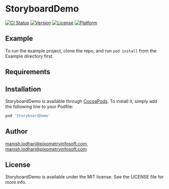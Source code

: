 # StoryboardDemo

[![CI Status](https://img.shields.io/travis/manish.lodhari@pixometryinfosoft.com/StoryboardDemo.svg?style=flat)](https://travis-ci.org/manish.lodhari@pixometryinfosoft.com/StoryboardDemo)
[![Version](https://img.shields.io/cocoapods/v/StoryboardDemo.svg?style=flat)](https://cocoapods.org/pods/StoryboardDemo)
[![License](https://img.shields.io/cocoapods/l/StoryboardDemo.svg?style=flat)](https://cocoapods.org/pods/StoryboardDemo)
[![Platform](https://img.shields.io/cocoapods/p/StoryboardDemo.svg?style=flat)](https://cocoapods.org/pods/StoryboardDemo)

## Example

To run the example project, clone the repo, and run `pod install` from the Example directory first.

## Requirements

## Installation

StoryboardDemo is available through [CocoaPods](https://cocoapods.org). To install
it, simply add the following line to your Podfile:

```ruby
pod 'StoryboardDemo'
```

## Author

manish.lodhari@pixometryinfosoft.com, manish.lodhari@pixometryinfosoft.com

## License

StoryboardDemo is available under the MIT license. See the LICENSE file for more info.
